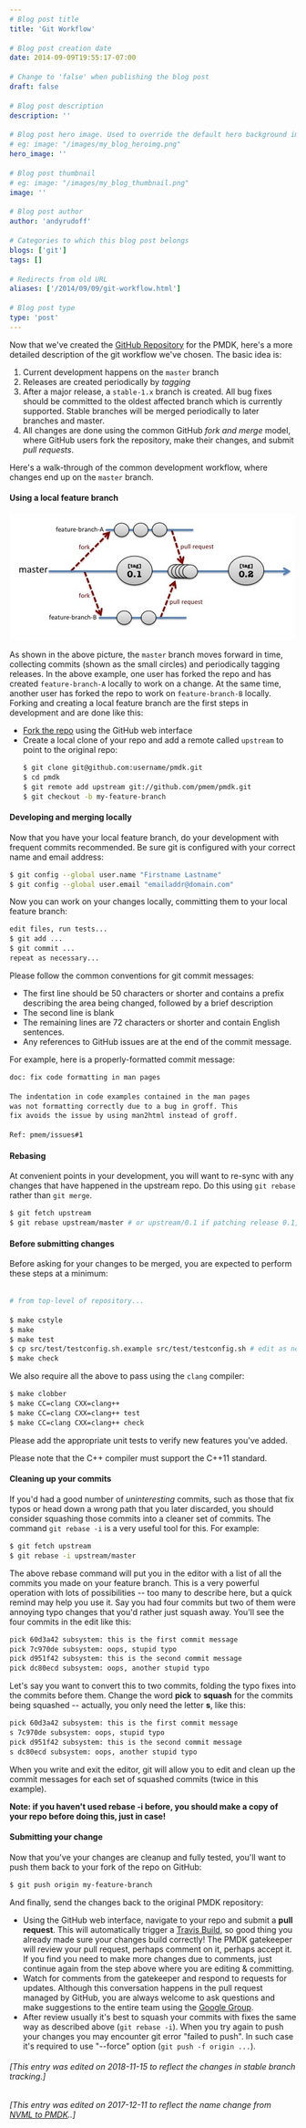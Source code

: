 ```yaml
---
# Blog post title
title: 'Git Workflow'

# Blog post creation date
date: 2014-09-09T19:55:17-07:00

# Change to 'false' when publishing the blog post
draft: false

# Blog post description
description: ''

# Blog post hero image. Used to override the default hero background image.
# eg: image: "/images/my_blog_heroimg.png"
hero_image: ''

# Blog post thumbnail
# eg: image: "/images/my_blog_thumbnail.png"
image: ''

# Blog post author
author: 'andyrudoff'

# Categories to which this blog post belongs
blogs: ['git']
tags: []

# Redirects from old URL
aliases: ['/2014/09/09/git-workflow.html']

# Blog post type
type: 'post'
---
```


Now that we've created the [GitHub Repository](https://github.com/pmem/pmdk)
for the PMDK, here's a more detailed description of the git
workflow we've chosen. The basic idea is:

1. Current development happens on the `master` branch
2. Releases are created periodically by _tagging_
3. After a major release, a `stable-1.x` branch is created.
   All bug fixes should be committed to the oldest affected branch which is currently
   supported. Stable branches will be merged periodically to later branches and master.
4. All changes are done using the common GitHub _fork and merge_ model, where
   GitHub users fork the repository, make their changes, and submit
   _pull requests_.

Here's a walk-through of the common development workflow, where changes
end up on the `master` branch.

#### Using a local feature branch

![git overview](/images/posts/git-overview.jpg)

As shown in the above picture, the `master` branch moves forward in
time, collecting commits (shown as the small circles) and periodically
tagging releases. In the above example, one user has forked the
repo and has created `feature-branch-A` locally to work on a change.
At the same time, another user has forked the repo to work on
`feature-branch-B` locally. Forking and creating a local feature
branch are the first steps in development and are done like this:

- [Fork the repo](https://github.com/pmem/pmdk) using the GitHub web interface
- Create a local clone of your repo and add a remote called `upstream` to point to the original repo:
  ```bash
  $ git clone git@github.com:username/pmdk.git
  $ cd pmdk
  $ git remote add upstream git://github.com/pmem/pmdk.git
  $ git checkout -b my-feature-branch
  ```

#### Developing and merging locally

Now that you have your local feature branch, do your development
with frequent commits recommended. Be sure git is configured
with your correct name and email address:
```bash
$ git config --global user.name "Firstname Lastname"
$ git config --global user.email "emailaddr@domain.com"
```

Now you can work on your changes locally, committing them to your
local feature branch:
```bash
edit files, run tests...
$ git add ...
$ git commit ...
repeat as necessary...
```

Please follow the common conventions for git commit messages:

- The first line should be 50 characters or shorter and contains a prefix describing the area being changed, followed by a brief description
- The second line is blank
- The remaining lines are 72 characters or shorter and contain English sentences.
- Any references to GitHub issues are at the end of the commit message.

For example, here is a properly-formatted commit message:
```bash
doc: fix code formatting in man pages

The indentation in code examples contained in the man pages
was not formatting correctly due to a bug in groff. This
fix avoids the issue by using man2html instead of groff.

Ref: pmem/issues#1
```

#### Rebasing

At convenient points in your development, you will want to re-sync with
any changes that have happened in the upstream repo. Do this using
`git rebase` rather than `git merge`.
```bash
$ git fetch upstream
$ git rebase upstream/master # or upstream/0.1 if patching release 0.1, for example
```

#### Before submitting changes

Before asking for your changes to be merged, you are expected to perform
these steps at a minimum:

```bash

# from top-level of repository...

$ make cstyle
$ make
$ make test
$ cp src/test/testconfig.sh.example src/test/testconfig.sh # edit as necessary
$ make check
```

We also require all the above to pass using the `clang` compiler:
```bash
$ make clobber
$ make CC=clang CXX=clang++
$ make CC=clang CXX=clang++ test
$ make CC=clang CXX=clang++ check
```

Please add the appropriate unit tests to verify new features you've added.

Please note that the C++ compiler must support the C++11 standard.

#### Cleaning up your commits

If you'd had a good number of _uninteresting_ commits, such as
those that fix typos or head down a wrong path that you later discarded,
you should consider
squashing those commits into a cleaner set of commits. The command
`git rebase -i` is a very useful tool for this. For example:
```bash
$ git fetch upstream
$ git rebase -i upstream/master
```

The above rebase command will put you in the editor with a list of all
the commits you made on your feature branch. This is a very powerful
operation with lots of possibilities -- too many to describe here, but
a quick remind may help you use it. Say you had four commits but two of
them were annoying typo changes that you'd rather just squash away. You'll
see the four commits in the edit like this:

```bash
pick 60d3a42 subsystem: this is the first commit message
pick 7c970de subsystem: oops, stupid typo
pick d951f42 subsystem: this is the second commit message
pick dc80ecd subsystem: oops, another stupid typo
```

Let's say you want to convert this to two commits, folding the typo
fixes into the commits before them. Change the word **pick** to **squash**
for the commits being squashed -- actually, you only need the letter **s**,
like this:

```bash
pick 60d3a42 subsystem: this is the first commit message
s 7c970de subsystem: oops, stupid typo
pick d951f42 subsystem: this is the second commit message
s dc80ecd subsystem: oops, another stupid typo
```

When you write and exit the editor, git will allow you to edit and clean
up the commit messages for each set of squashed commits (twice in this
example).

**Note: if you haven't used rebase -i before, you should make a copy
of your repo before doing this, just in case!**

#### Submitting your change

Now that you've your changes are cleanup and fully tested, you'll want to
push them back to your fork of the repo on GitHub:
```bash
$ git push origin my-feature-branch
```

And finally, send the changes back to the original PMDK repository:

- Using the GitHub web interface, navigate to your repo
  and submit a **pull request**. This will automatically trigger
  a [Travis Build](https://travis-ci.org), so good thing you already
  made sure your changes build correctly! The PMDK gatekeeper will
  review your pull request, perhaps comment on it, perhaps accept it.
  If you find you need to make more changes due to comments, just
  continue again from the step above where you are editing & committing.
- Watch for comments from the gatekeeper and respond to requests for
  updates. Although this conversation happens in the pull request
  managed by GitHub, you are always welcome to ask questions and make
  suggestions to the entire team using the
  [Google Group](https://groups.google.com/group/pmem).
- After review usually it's best to squash your commits with fixes the same
  way as described above (`git rebase -i`). When you try again to push your
  changes you may encounter git error "failed to push". In such case it's
  required to use "--force" option (`git push -f origin ...`).

###### [This entry was edited on 2018-11-15 to reflect the changes in stable branch tracking.]

###### [This entry was edited on 2017-12-11 to reflect the name change from [NVML to PMDK](/blog/2017/12/announcing-the-persistent-memory-development-kit)..]
